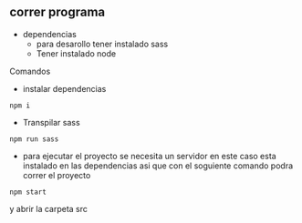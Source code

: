 ## correr programa

- dependencias
  - para desarollo tener instalado sass
  - Tener instalado node

Comandos

- instalar dependencias

```
npm i
```

- Transpilar sass

```
npm run sass
```

- para ejecutar el proyecto se necesita un servidor en este caso esta instalado en las dependencias asi que con el soguiente comando podra correr el proyecto

```
npm start
```

y abrir la carpeta src
